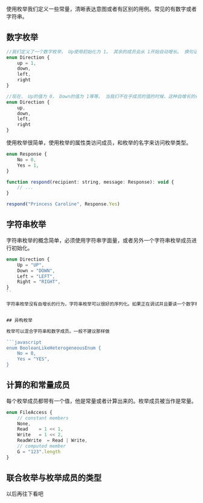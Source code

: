 
使用枚举我们定义一些常量，清晰表达意图或者有区别的用例。常见的有数字或者字符串。

## 数字枚举

```javascript
//我们定义了一个数字枚举， Up使用初始化为 1。 其余的成员会从 1开始自动增长。 换句话说， Direction.Up的值为 1， Down为 2， Left为 3， Right为 4。
enum Direction {
    up = 1,
    down,
    left,
    right
}

//现在， Up的值为 0， Down的值为 1等等。 当我们不在乎成员的值的时候，这种自增长的行为是很有用处的，但是要注意每个枚举成员的值都是不同的。
enum Direction {
    up,
    down,
    left,
    right
}
```

使用枚举很简单，使用枚举的属性类访问成员，和枚举的名字来访问枚举类型。

```javascript
enum Response {
    No = 0,
    Yes = 1,
}

function respond(recipient: string, message: Response): void {
    // ...
}

respond("Princess Caroline", Response.Yes)
```

## 字符串枚举

字符串枚举的概念简单，必须使用字符串字面量，或者另外一个字符串枚举成员进行初始化。

```javascript
enum Direction {
    Up = "UP",
    Down = "DOWN",
    Left = "LEFT",
    Right = "RIGHT",
}
``

字符串枚举没有自增长的行为，字符串枚举可以很好的序列化。如果正在调试并且要读一个数字枚举的运行时的值。这个枚举允许你提供一个有意义的值。字符串枚举允许你提供一个运行时有意义的并且可读的值，独立于枚举成员的名字。


## 异构枚举

枚举可以混合字符串和数字成员。一般不建议那样做

```javascript
enum BooleanLikeHeterogeneousEnum {
    No = 0,
    Yes = "YES",
}
```

## 计算的和常量成员

每个枚举成员都带有一个值，他是常量或者计算出来的。枚举成员被当作是常量。

```javascript
enum FileAccess {
    // constant members
    None,
    Read    = 1 << 1,
    Write   = 1 << 2,
    ReadWrite  = Read | Write,
    // computed member
    G = "123".length
}
```

## 联合枚举与枚举成员的类型
以后再往下看吧

